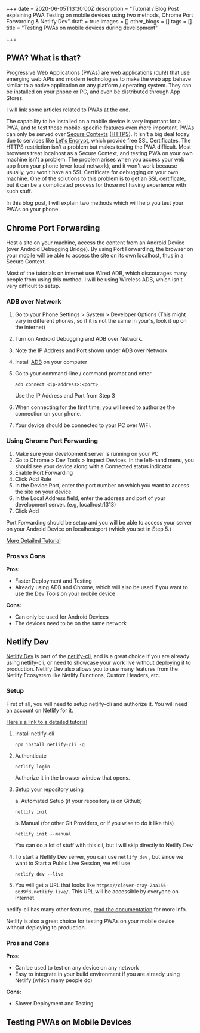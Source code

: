 +++
date = 2020-06-05T13:30:00Z
description = "Tutorial / Blog Post explaining PWA Testing on mobile devices using two methods, Chrome Port Forwarding & Netlify Dev"
draft = true
images = []
other_blogs = []
tags = []
title = "Testing PWAs on mobile devices during development"

+++
## PWA? What is that?

Progressive Web Applications (PWAs) are web applications (duh!) that use emerging web APIs and modern technologies to make the web app behave similar to a native application on any platform / operating system. They can be installed on your phone or PC, and even be distributed through App Stores.

I will link some articles related to PWAs at the end.

The capability to be installed on a mobile device is very important for a PWA, and to test those mobile-specific features even more important. PWAs can only be served over [Secure Contexts](https://developer.mozilla.org/en-US/docs/Web/Security/Secure_Contexts) ([HTTPS](https://developer.mozilla.org/en-US/docs/Glossary/HTTPS)). It isn't a big deal today due to services like [Let's Encrypt](https://letsencrypt.org/), which provide free SSL Certificates. The HTTPS restriction isn't a problem but makes testing the PWA difficult. Most browsers treat localhost as a Secure Context, and testing PWA on your own machine isn't a problem. The problem arises when you access your web app from your phone (over local network), and it won't work because usually, you won't have an SSL Certificate for debugging on your own machine. One of the solutions to this problem is to get an SSL certificate, but it can be a complicated process for those not having experience with such stuff.

In this blog post, I will explain two methods which will help you test your PWAs on your phone.

## Chrome Port Forwarding

Host a site on your machine, access the content from an Android Device (over Android Debugging Bridge). By using Port Forwarding, the browser on your mobile will be able to access the site on its own localhost, thus in a Secure Context.

Most of the tutorials on internet use Wired ADB, which discourages many people from using this method. I will be using Wireless ADB, which isn't very difficult to setup.

### ADB over Network

1. Go to your Phone Settings > System > Developer Options (This might vary in different phones, so if it is not the same in your's, look it up on the internet)
2. Turn on Android Debugging and ADB over Network.
3. Note the IP Address and Port shown under ADB over Network
4. Install [ADB]() on your computer
5. Go to your command-line / command prompt and enter

       adb connect <ip-address>:<port>

   Use the IP Address and Port from Step 3
6. When connecting for the first time, you will need to authorize the connection on your phone.
7. Your device should be connected to your PC over WiFi.

### Using Chrome Port Forwarding

1. Make sure your development server is running on your PC
2. Go to Chrome > Dev Tools > Inspect Devices. In the left-hand menu, you should see your device along with a Connected status indicator
3. Enable Port Forwarding
4. Click Add Rule
5. In the Device Port, enter the port number on which you want to access the site on your device
6. In the Local Address field, enter the address and port of your development server. (e.g, localhost:1313)
7. Click Add

Port Forwarding should be setup and you will be able to access your server on your Android Device on localhost:port (which you set in Step 5.)

[More Detailed Tutorial](https://developers.google.com/web/tools/chrome-devtools/remote-debugging/local-server)

### Pros vs Cons

**Pros:**

* Faster Deployment and Testing
* Already using ADB and Chrome, which will also be used if you want to use the Dev Tools on your mobile device

**Cons:**

* Can only be used for Android Devices
* The devices need to be on the same network

## Netlify Dev

[Netlify Dev](https://www.netlify.com/products/dev/) is part of the [netlify-cli](https://docs.netlify.com/cli/get-started), and is a great choice if you are already using netlify-cli, or need to showcase your work live without deploying it to production. Netlify Dev also allows you to use many features from the Netlify Ecosystem like Netlify Functions, Custom Headers, etc.

### Setup

First of all, you will need to setup netlify-cli and authorize it. You will need an account on Netlify for it.

[Here's a link to a detailed tutorial]()

1. Install netlify-cli

       npm install netlify-cli -g
2. Authenticate

       netlify login

   Authorize it in the browser window that opens.
3. Setup your repository using

   a. Automated Setup (if your repository is on Github)

       netlify init

   b. Manual (for other Git Providers, or if you wise to do it like this)

       netlify init --manual

   You can do a lot of stuff with this cli, but I will skip directly to Netlify Dev
4. To start a Netlify Dev server, you can use `netlify dev` , but since we want to Start a Public Live Session, we will use

       netlify dev --live
5. You will get a URL that looks like `https://clever-cray-2aa156-6639f3.netlify.live/`. This URL will be accessible by everyone on internet.

netlify-cli has many other features, [read the documentation]() for more info.

Netlify is also a great choice for testing PWAs on your mobile device without deploying to production.

### Pros and Cons

**Pros:**

* Can be used to test on any device on any network
* Easy to integrate in your build environment if you are already using Netlify (which many people do)

**Cons:**

* Slower Deployment and Testing

## Testing PWAs on Mobile Devices